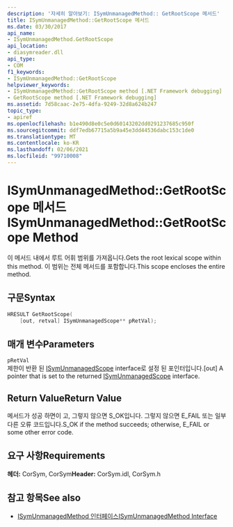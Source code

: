 ```yaml
---
description: '자세히 알아보기: ISymUnmanagedMethod:: GetRootScope 메서드'
title: ISymUnmanagedMethod::GetRootScope 메서드
ms.date: 03/30/2017
api_name:
- ISymUnmanagedMethod.GetRootScope
api_location:
- diasymreader.dll
api_type:
- COM
f1_keywords:
- ISymUnmanagedMethod::GetRootScope
helpviewer_keywords:
- ISymUnmanagedMethod::GetRootScope method [.NET Framework debugging]
- GetRootScope method [.NET Framework debugging]
ms.assetid: 7d58caac-2e75-4dfa-9249-32d8a624b247
topic_type:
- apiref
ms.openlocfilehash: b1e490d8e0c5e0d60143202dd0291237685c950f
ms.sourcegitcommit: ddf7edb67715a5b9a45e3dd44536dabc153c1de0
ms.translationtype: MT
ms.contentlocale: ko-KR
ms.lasthandoff: 02/06/2021
ms.locfileid: "99710008"
---
```

# <a name="isymunmanagedmethodgetrootscope-method"></a><span data-ttu-id="0be39-103">ISymUnmanagedMethod::GetRootScope 메서드</span><span class="sxs-lookup"><span data-stu-id="0be39-103">ISymUnmanagedMethod::GetRootScope Method</span></span>

<span data-ttu-id="0be39-104">이 메서드 내에서 루트 어휘 범위를 가져옵니다.</span><span class="sxs-lookup"><span data-stu-id="0be39-104">Gets the root lexical scope within this method.</span></span> <span data-ttu-id="0be39-105">이 범위는 전체 메서드를 포함합니다.</span><span class="sxs-lookup"><span data-stu-id="0be39-105">This scope encloses the entire method.</span></span>  
  
## <a name="syntax"></a><span data-ttu-id="0be39-106">구문</span><span class="sxs-lookup"><span data-stu-id="0be39-106">Syntax</span></span>  
  
```cpp  
HRESULT GetRootScope(  
    [out, retval] ISymUnmanagedScope** pRetVal);  
```  
  
## <a name="parameters"></a><span data-ttu-id="0be39-107">매개 변수</span><span class="sxs-lookup"><span data-stu-id="0be39-107">Parameters</span></span>  

 `pRetVal`  
 <span data-ttu-id="0be39-108">제한이 반환 된 [ISymUnmanagedScope](isymunmanagedscope-interface.md) interface로 설정 된 포인터입니다.</span><span class="sxs-lookup"><span data-stu-id="0be39-108">[out] A pointer that is set to the returned [ISymUnmanagedScope](isymunmanagedscope-interface.md) interface.</span></span>  
  
## <a name="return-value"></a><span data-ttu-id="0be39-109">Return Value</span><span class="sxs-lookup"><span data-stu-id="0be39-109">Return Value</span></span>  

 <span data-ttu-id="0be39-110">메서드가 성공 하면이 고, 그렇지 않으면 S_OK입니다. 그렇지 않으면 E_FAIL 또는 일부 다른 오류 코드입니다.</span><span class="sxs-lookup"><span data-stu-id="0be39-110">S_OK if the method succeeds; otherwise, E_FAIL or some other error code.</span></span>  
  
## <a name="requirements"></a><span data-ttu-id="0be39-111">요구 사항</span><span class="sxs-lookup"><span data-stu-id="0be39-111">Requirements</span></span>  

 <span data-ttu-id="0be39-112">**헤더:** CorSym, CorSym</span><span class="sxs-lookup"><span data-stu-id="0be39-112">**Header:** CorSym.idl, CorSym.h</span></span>  
  
## <a name="see-also"></a><span data-ttu-id="0be39-113">참고 항목</span><span class="sxs-lookup"><span data-stu-id="0be39-113">See also</span></span>

- [<span data-ttu-id="0be39-114">ISymUnmanagedMethod 인터페이스</span><span class="sxs-lookup"><span data-stu-id="0be39-114">ISymUnmanagedMethod Interface</span></span>](isymunmanagedmethod-interface.md)
